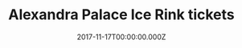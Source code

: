 ---
campaign-uuid: "c-fa16e662-b5c1-4093-818c-a2bb528c3008"
type: "Event"
category: "Music"
date: "2017-11-17T00:00:00.000Z"
end-date: "2017-12-21T00:00:00.000Z"
disable-form: false
is_promoted: false
has_entry_page: false
title: "Alexandra Palace Ice Rink tickets"
competition-description: "<p>Tis the season! Get skating in the Alexandra Palace Ice\
  \ Rink in London. Prebook your tickets here!</p>\n"
banner-img: "seeticketsalexanderpalace-main_image.jpg"
logo-left-href: "https://www.seetickets.com/tour/the-alexandra-palace-ice-rink"
logo-left-image: "seetickets-logo.png"
logo-left-title: "See Tickets"
has-winner: false
country-restrictions:
- "GB"
---